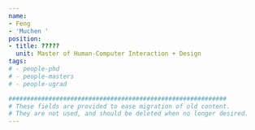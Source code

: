 ```yaml
---
name:
- Feng
- 'Muchen '
position:
- title: ?????
  unit: Master of Human-Computer Interaction + Design
tags:
# - people-phd
# - people-masters
# - people-ugrad

############################################################
# These fields are provided to ease migration of old content.
# They are not used, and should be deleted when no longer desired.
---
```

